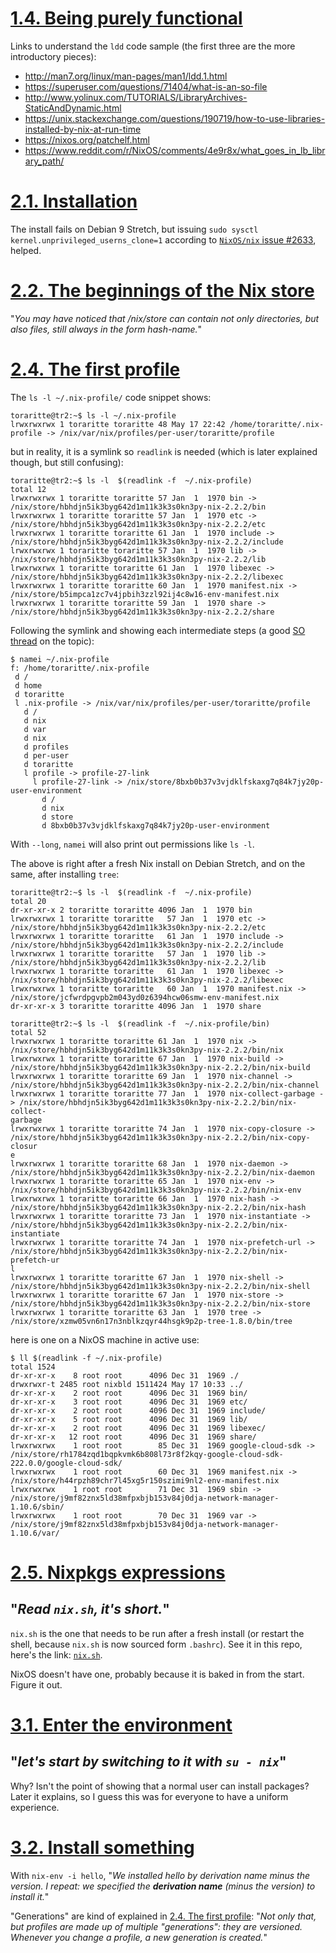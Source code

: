 # [1.4.  Being purely functional](https://nixos.org/nixos/nix-pills/why-you-should-give-it-a-try.html#idm140737316696912)

Links to understand the `ldd` code sample (the first three are the more introductory pieces):
+ http://man7.org/linux/man-pages/man1/ldd.1.html
+ https://superuser.com/questions/71404/what-is-an-so-file
+ http://www.yolinux.com/TUTORIALS/LibraryArchives-StaticAndDynamic.html
+ https://unix.stackexchange.com/questions/190719/how-to-use-libraries-installed-by-nix-at-run-time
+ https://nixos.org/patchelf.html
+ https://www.reddit.com/r/NixOS/comments/4e9r8x/what_goes_in_lb_library_path/

# [2.1. Installation](https://nixos.org/nixos/nix-pills/install-on-your-running-system.html#idm140737316668000)

The install fails on Debian 9 Stretch, but issuing `sudo sysctl kernel.unprivileged_userns_clone=1` according to [`NixOS/nix` issue #2633](https://github.com/NixOS/nix/issues/2633), helped.

# [2.2. The beginnings of the Nix store](https://nixos.org/nixos/nix-pills/install-on-your-running-system.html#idm140737316661696)

"*You may have noticed that /nix/store can contain not only directories, but also files, still always in the form hash-name.*"

# [2.4. The first profile](https://nixos.org/nixos/nix-pills/install-on-your-running-system.html#idm140737316649984)

The `ls -l ~/.nix-profile/` code snippet shows:
```
toraritte@tr2:~$ ls -l ~/.nix-profile
lrwxrwxrwx 1 toraritte toraritte 48 May 17 22:42 /home/toraritte/.nix-profile -> /nix/var/nix/profiles/per-user/toraritte/profile
```

but in reality, it is a symlink  so `readlink` is needed (which is later explained though, but still confusing):
```text
toraritte@tr2:~$ ls -l  $(readlink -f  ~/.nix-profile)
total 12
lrwxrwxrwx 1 toraritte toraritte 57 Jan  1  1970 bin -> /nix/store/hbhdjn5ik3byg642d1m11k3k3s0kn3py-nix-2.2.2/bin
lrwxrwxrwx 1 toraritte toraritte 57 Jan  1  1970 etc -> /nix/store/hbhdjn5ik3byg642d1m11k3k3s0kn3py-nix-2.2.2/etc
lrwxrwxrwx 1 toraritte toraritte 61 Jan  1  1970 include -> /nix/store/hbhdjn5ik3byg642d1m11k3k3s0kn3py-nix-2.2.2/include
lrwxrwxrwx 1 toraritte toraritte 57 Jan  1  1970 lib -> /nix/store/hbhdjn5ik3byg642d1m11k3k3s0kn3py-nix-2.2.2/lib
lrwxrwxrwx 1 toraritte toraritte 61 Jan  1  1970 libexec -> /nix/store/hbhdjn5ik3byg642d1m11k3k3s0kn3py-nix-2.2.2/libexec
lrwxrwxrwx 1 toraritte toraritte 60 Jan  1  1970 manifest.nix -> /nix/store/b5impca1zc7v4jpbih3zzl92ij4c8w16-env-manifest.nix
lrwxrwxrwx 1 toraritte toraritte 59 Jan  1  1970 share -> /nix/store/hbhdjn5ik3byg642d1m11k3k3s0kn3py-nix-2.2.2/share
```

Following the symlink and showing each intermediate steps (a good [SO thread](https://stackoverflow.com/questions/33255460/how-to-list-all-members-of-a-symlink-chain) on the topic):
```text
$ namei ~/.nix-profile
f: /home/toraritte/.nix-profile
 d /
 d home
 d toraritte
 l .nix-profile -> /nix/var/nix/profiles/per-user/toraritte/profile
   d /
   d nix
   d var
   d nix
   d profiles
   d per-user
   d toraritte
   l profile -> profile-27-link
     l profile-27-link -> /nix/store/8bxb0b37v3vjdklfskaxg7q84k7jy20p-user-environment
       d /
       d nix
       d store
       d 8bxb0b37v3vjdklfskaxg7q84k7jy20p-user-environment
```
With `--long`, `namei` will also print out permissions like `ls -l`.

The above is right after a fresh Nix install on Debian Stretch, and on the same, after installing `tree`:
```text
toraritte@tr2:~$ ls -l  $(readlink -f  ~/.nix-profile)
total 20
dr-xr-xr-x 2 toraritte toraritte 4096 Jan  1  1970 bin
lrwxrwxrwx 1 toraritte toraritte   57 Jan  1  1970 etc -> /nix/store/hbhdjn5ik3byg642d1m11k3k3s0kn3py-nix-2.2.2/etc
lrwxrwxrwx 1 toraritte toraritte   61 Jan  1  1970 include -> /nix/store/hbhdjn5ik3byg642d1m11k3k3s0kn3py-nix-2.2.2/include
lrwxrwxrwx 1 toraritte toraritte   57 Jan  1  1970 lib -> /nix/store/hbhdjn5ik3byg642d1m11k3k3s0kn3py-nix-2.2.2/lib
lrwxrwxrwx 1 toraritte toraritte   61 Jan  1  1970 libexec -> /nix/store/hbhdjn5ik3byg642d1m11k3k3s0kn3py-nix-2.2.2/libexec
lrwxrwxrwx 1 toraritte toraritte   60 Jan  1  1970 manifest.nix -> /nix/store/jcfwrdpgvpb2m043yd0z6394hcw06smw-env-manifest.nix
dr-xr-xr-x 3 toraritte toraritte 4096 Jan  1  1970 share

toraritte@tr2:~$ ls -l  $(readlink -f  ~/.nix-profile/bin)
total 52
lrwxrwxrwx 1 toraritte toraritte 61 Jan  1  1970 nix -> /nix/store/hbhdjn5ik3byg642d1m11k3k3s0kn3py-nix-2.2.2/bin/nix
lrwxrwxrwx 1 toraritte toraritte 67 Jan  1  1970 nix-build -> /nix/store/hbhdjn5ik3byg642d1m11k3k3s0kn3py-nix-2.2.2/bin/nix-build
lrwxrwxrwx 1 toraritte toraritte 69 Jan  1  1970 nix-channel -> /nix/store/hbhdjn5ik3byg642d1m11k3k3s0kn3py-nix-2.2.2/bin/nix-channel
lrwxrwxrwx 1 toraritte toraritte 77 Jan  1  1970 nix-collect-garbage -> /nix/store/hbhdjn5ik3byg642d1m11k3k3s0kn3py-nix-2.2.2/bin/nix-collect-
garbage
lrwxrwxrwx 1 toraritte toraritte 74 Jan  1  1970 nix-copy-closure -> /nix/store/hbhdjn5ik3byg642d1m11k3k3s0kn3py-nix-2.2.2/bin/nix-copy-closur
e
lrwxrwxrwx 1 toraritte toraritte 68 Jan  1  1970 nix-daemon -> /nix/store/hbhdjn5ik3byg642d1m11k3k3s0kn3py-nix-2.2.2/bin/nix-daemon
lrwxrwxrwx 1 toraritte toraritte 65 Jan  1  1970 nix-env -> /nix/store/hbhdjn5ik3byg642d1m11k3k3s0kn3py-nix-2.2.2/bin/nix-env
lrwxrwxrwx 1 toraritte toraritte 66 Jan  1  1970 nix-hash -> /nix/store/hbhdjn5ik3byg642d1m11k3k3s0kn3py-nix-2.2.2/bin/nix-hash
lrwxrwxrwx 1 toraritte toraritte 73 Jan  1  1970 nix-instantiate -> /nix/store/hbhdjn5ik3byg642d1m11k3k3s0kn3py-nix-2.2.2/bin/nix-instantiate
lrwxrwxrwx 1 toraritte toraritte 74 Jan  1  1970 nix-prefetch-url -> /nix/store/hbhdjn5ik3byg642d1m11k3k3s0kn3py-nix-2.2.2/bin/nix-prefetch-ur
l
lrwxrwxrwx 1 toraritte toraritte 67 Jan  1  1970 nix-shell -> /nix/store/hbhdjn5ik3byg642d1m11k3k3s0kn3py-nix-2.2.2/bin/nix-shell
lrwxrwxrwx 1 toraritte toraritte 67 Jan  1  1970 nix-store -> /nix/store/hbhdjn5ik3byg642d1m11k3k3s0kn3py-nix-2.2.2/bin/nix-store
lrwxrwxrwx 1 toraritte toraritte 63 Jan  1  1970 tree -> /nix/store/xzmw05vn6n17n3nblkzqyr44hsgk9p2p-tree-1.8.0/bin/tree
```

here is one on a NixOS machine in active use:
```text
$ ll $(readlink -f ~/.nix-profile)
total 1524
dr-xr-xr-x    8 root root      4096 Dec 31  1969 ./
drwxrwxr-t 2485 root nixbld 1511424 May 17 10:33 ../
dr-xr-xr-x    2 root root      4096 Dec 31  1969 bin/
dr-xr-xr-x    3 root root      4096 Dec 31  1969 etc/
dr-xr-xr-x    2 root root      4096 Dec 31  1969 include/
dr-xr-xr-x    5 root root      4096 Dec 31  1969 lib/
dr-xr-xr-x    2 root root      4096 Dec 31  1969 libexec/
dr-xr-xr-x   12 root root      4096 Dec 31  1969 share/
lrwxrwxrwx    1 root root        85 Dec 31  1969 google-cloud-sdk -> /nix/store/rh1784zqd1bqpkvmk6b808l73r8f2kqy-google-cloud-sdk-222.0.0/google-cloud-sdk/
lrwxrwxrwx    1 root root        60 Dec 31  1969 manifest.nix -> /nix/store/h44rpzh89chr7l45xg5r150szimi9nl2-env-manifest.nix
lrwxrwxrwx    1 root root        71 Dec 31  1969 sbin -> /nix/store/j9mf82znx5ld38mfpxbjb153v84j0dja-network-manager-1.10.6/sbin/
lrwxrwxrwx    1 root root        70 Dec 31  1969 var -> /nix/store/j9mf82znx5ld38mfpxbjb153v84j0dja-network-manager-1.10.6/var/
```

# [2.5. Nixpkgs expressions](https://nixos.org/nixos/nix-pills/install-on-your-running-system.html#idm140737316634384)

## "*Read `nix.sh`, it's short.*"

`nix.sh` is the one that needs to be run after a fresh install (or restart the shell, because `nix.sh` is now sourced form `.bashrc`). See it in this repo, here's the link: [`nix.sh`](./nix-profile_etc_profile.d_nix.sh).

NixOS doesn't have one, probably because it is baked in from the start. Figure it out.

# [3.1. Enter the environment](https://nixos.org/nixos/nix-pills/enter-environment.html#idm140737316600912)

## "*let's start by switching to it with `su - nix`*"

Why? Isn't the point of showing that a normal user can install packages? Later it explains, so I guess this was for everyone to have a uniform experience.

# [3.2. Install something](https://nixos.org/nixos/nix-pills/enter-environment.html#install-something)

With `nix-env -i hello`, "*We installed hello by derivation name minus the version. I repeat: we specified the **derivation name** (minus the version) to install it.*"

"Generations" are kind of explained in [2.4. The first profile](https://nixos.org/nixos/nix-pills/install-on-your-running-system.html#idm140737316649984): "*Not only that, but profiles are made up of multiple "generations": they are versioned. Whenever you change a profile, a new generation is created.*"
